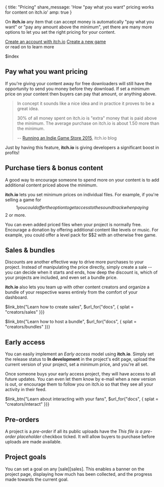 {
  title: "Pricing"
  share_message: 'How "pay what you want" pricing works for content on itch.io'
  amp: true
}

On **itch.io** any item that can accept money is automatically "pay what you
want" or "pay any amount above the minimum", yet there are many more options
to let you set the right pricing for your content.

<div class="button_row">
<a href="/developers" class="button fat on_logged_out">Create an account with itch.io</a>
<a href="/game/new" class="button fat on_logged_in">Create a new game</a>
<div class="sub">or read on to learn more</div>
</div>

$index

## Pay what you want pricing

If you're giving your content away for free downloaders will still have the
opportunity to send you money before they download. If set a minimum price on
your content then buyers can pay that amount, or anything above.

> In concept it sounds like a nice idea and in practice it proves to be a great
> idea.
>
> 30% of all money spent on itch.io is "extra" money that is paid above the
> minimum. The average purchase on itch.io is about 1.50 more than the minimum.
>
> -- [Running an Indie Game Store 2015][indiegamestore2015], itch.io blog

Just by having this feature, **itch.io** is giving developers a significant
boost in profits!

## Purchase tiers & bonus content

A good way to encourage someone to spend more on your content is to add
additional content priced above the minimum.

**itch.io** lets you set minimum prices on individual files. For example, if
you're selling a game for $$1 you could offer the option to get access to the
soundtrack when paying $$2 or more.

You can even added priced files when your project is normally free. Encourage a
donation by offering additional content like levels or music. For example, you
could offer a level pack for $$2 with an otherwise free game.

## Sales & bundles

Discounts are another effective way to drive more purchases to your project.
Instead of manipulating the price directly, simply create a sale -- you can
decide when it starts and ends, how deep the discount is, which of your
projects are included, and even set a bundle price.

**itch.io** also lets you team up with other content creators and organize
a bundle of your respective wares entirely from the comfort of your dashboard.

$link_btn{"Learn how to create sales",
  $url_for{"docs", { splat = "creators/sales" }}}

$link_btn{"Learn how to host a bundle",
  $url_for{"docs", { splat = "creators/bundles" }}}

## Early access

You can easily implement an *Early access* model using **itch.io**. Simply
set the release status to **In development** in the project's edit page,
upload the current version of your project, set a minimum price, and
you're all set.

Once someone buys your early access project, they will have access to
all future updates. You can even let them know by e-mail when a new version
is out, or encourage them to follow you on itch.io so that they see
all your activity in their feed.

$link_btn{"Learn about interacting with your fans",
  $url_for{"docs", { splat = "creators/interact" }}}

## Pre-orders

A project is a *pre-order* if all its public uploads have the *This file is a
pre-order placeholder* checkbox ticked. It will allow buyers to purchase before
uploads are made available.

## Project goals

You can set a goal on any [sale][sales]. This enables a banner on the project page,
displaying how much has been collected, and the progress made towards the
current goal.

[indiegamestore2015]: http://itch.io/blog/2/running-an-indie-game-store-2015

